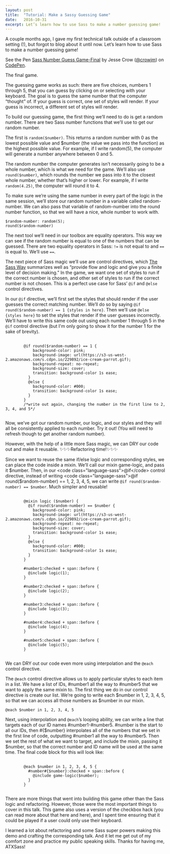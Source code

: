```yaml
---
layout: post
title:  "Tutorial: Make a Sassy Guessing Game"
date:   2016-10-31
excerpt: Let’s learn how to use Sass to make a number guessing game!
---
```


A couple months ago, I gave my first technical talk outside of a classroom setting (!), but forgot to blog about it until now. Let’s learn how to use Sass to make a number guessing game! 

<p data-height="265" data-theme-id="dark" data-slug-hash="Eygoao" data-default-tab="css,result" data-user="crowjm" data-embed-version="2" data-pen-title="Sass Number Guess Game-Final" data-preview="true" class="codepen">See the Pen <a href="http://codepen.io/crowjm/pen/Eygoao/">Sass Number Guess Game-Final</a> by Jesse Crow (<a href="http://codepen.io/crowjm">@crowjm</a>) on <a href="http://codepen.io">CodePen</a>.</p>
<script async src="https://production-assets.codepen.io/assets/embed/ei.js"></script>
The final game.

The guessing game works as such: there are five choices, numbers 1 through 5, that you can guess by clicking on or selecting with your keyboard. The goal is to guess the same number that the computer “thought” of. If your guess is correct, one set of styles will render. If your guess is incorrect, a different set of styles will render.

To build our guessing game, the first thing we’ll need to do is get a random number. There are two Sass number functions that we’ll use to get our random number.

The first is <code class="language-sass">random($number)</code>. This returns a random number with 0 as the lowest possible value and $number (the value we pass into the function) as the highest possible value. For example, if I write random(5), the computer will generate a number anywhere between 0 and 5.

The random number the computer generates isn’t necessarily going to be a whole number, which is what we need for the game. We’ll also use <code class="language-css">round($number)</code>, which rounds the number we pass into it to the closest whole number, whether that’s higher or lower. For example, if I write <code class="language-sass">random(4.25)</code>, the computer will round it to 4.

To make sure we’re using the same number in every part of the logic in the same session, we’ll store our random number in a variable called random-number. We can also pass that variable of random-number into the round number function, so that we will have a nice, whole number to work with.

<pre class="language-sass"><code class="language-sass">$random-number: random(5);
round($random-number)</code></pre>

The next tool we’ll need in our toolbox are equality operators. This way we can see if the random number is equal to one of the numbers that can be guessed. There are two equality operators in Sass: <code class="language-sass">!=</code> is not equal to and <code class="language-sass">==</code> is equal to. We’ll use <code class="language-sass">==</code>.

The next piece of Sass magic we’ll use are control directives, which <a href="http://thesassway.com/intermediate/if-for-each-while">The Sass Way</a> summarizes well as “provide flow and logic and give you a finite level of decision making.” In the game, we want one set of styles to run if the correct number is chosen, and other set of styles to run if the correct number is not chosen. This is a perfect use case for Sass’ <code class="language-sass">@if</code> and <code class="language-sass">@else</code> control directives. 

In our <code class="language-sass">@if</code> directive, we’ll first set the styles that should render if the user guesses the correct matching number. We’ll do so by saying <code class="language-sass">@if round($random-number) == 1 {styles in here}</code>. Then we’ll use <code class="language-sass">@else {styles here}</code> to set the styles that render if the user guesses incorrectly. We’ll have to write this same code out using each number 1 through 5 in the <code class="language-sass">@if</code> control directive (but I'm only going to show it for the number 1 for the sake of brevity).

<pre class="language-sass">
	<code class="language-sass">
		@if round($random-number) == 1 {
		    background-color: pink;
		    background-image: url(https://s3-us-west-2.amazonaws.com/s.cdpn.io/229892/ice-cream-parrot.gif);
		    background-repeat: no-repeat;
		    background-size: cover;
		    transition: background-color 1s ease;
		  }
		  @else {
		    background-color: #000;
		    transition: background-color 1s ease;
		  }
		}
		/*write out again, changing the number in the first line to 2, 3, 4, and 5*/
	</code>
</pre>

Now, we’ve got our random number, our logic, and our styles and they will all be consistently applied to each number. Try it out! (You will need to refresh though to get another random number). 

However, with the help of a little more Sass magic, we can DRY our code out and make it reusable. ✨✨✨Refactoring time!✨✨✨

Since we want to reuse the same if/else logic and corresponding styles, we can place the code inside a mixin. We’ll call our mixin game-logic, and pass it $number. Then, in our <code class="language-sass">@if</code> control directive, instead of writing <code class="language-sass">@if round($random-number) == 1, 2, 3, 4, 5</code>, we can write <code class="language-sass">@if round($random-number) == $number</code>. Much simpler and reusable!

<pre class="language-sass">
	<code class="language-sass">
		@mixin logic ($number) {
		  @if round($random-number) == $number {
		    background-color: pink;
		    background-image: url(https://s3-us-west-2.amazonaws.com/s.cdpn.io/229892/ice-cream-parrot.gif);
		    background-repeat: no-repeat;
		    background-size: cover;
		    transition: background-color 1s ease;
		  }
		  @else {
		    background-color: #000;
		    transition: background-color 1s ease;
		  }
		}

		#number1:checked + span::before {
		  @include logic(1);
		}

		#number2:checked + span::before {
		  @include logic(2);
		}

		#number3:checked + span::before {
		  @include logic(3);
		}

		#number4:checked + span::before {
		  @include logic(4);
		}

		#number5:checked + span::before {
		  @include logic(5);
		}
	</code>
</pre>

We can DRY out our code even more using interpolation and the <code class="language-sass">@each</code> control directive. 

The <code class="language-sass">@each</code> control directive allows us to apply particular styles to each item in a list. We have a list of IDs, #number1 all the way to #number5 that we want to apply the same mixin to. The first thing we do in our control directive is create our list. We’re going to write each $number in 1, 2, 3, 4, 5, so that we can access all those numbers as $number in our mixin. 

<code class="language-sass">@each $number in 1, 2, 3, 4, 5</code>

Next, using interpolation and <code class="language-sass">@each</code>’s looping ability, we can write a line that targets each of our ID names #number1-#number5. #number is the start to all our IDs, then #{$number} interpolates all of the numbers that we set in the first line of code, outputting #number1 all the way to #number5. Then we set the rest of what we want to target, and include the mixin, passing it $number, so that the correct number and ID name will be used at the same time. The final code block for this will look like: 

<pre class="language-sass">
	<code class="language-sass">
		@each $number in 1, 2, 3, 4, 5 {
		  #number#{$number}:checked + span::before {
		    @include game-logic($number);
		  }
		}
	</code>
</pre>

There are more things that went into building this game other than the Sass logic and refactoring. However, those were the most important things to cover in this talk. This game also uses a version of the checkbox hack (you can read more about that here and here), and I spent time ensuring that it could be played if a user could only use their keyboard.

I learned a lot about refactoring and some Sass super powers making this demo and crafting the corresponding talk. And it let me get out of my comfort zone and practice my public speaking skills. Thanks for having me, ATXSass!